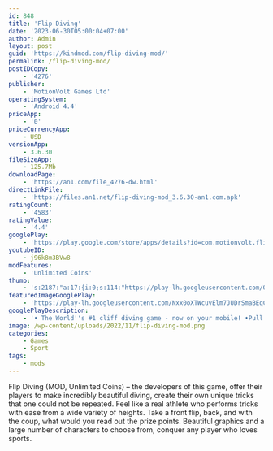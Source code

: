 ```yaml
---
id: 848
title: 'Flip Diving'
date: '2023-06-30T05:00:04+07:00'
author: Admin
layout: post
guid: 'https://kindmod.com/flip-diving-mod/'
permalink: /flip-diving-mod/
postIDCopy:
    - '4276'
publisher:
    - 'MotionVolt Games Ltd'
operatingSystem:
    - 'Android 4.4'
priceApp:
    - '0'
priceCurrencyApp:
    - USD
versionApp:
    - 3.6.30
fileSizeApp:
    - 125.7Mb
downloadPage:
    - 'https://an1.com/file_4276-dw.html'
directLinkFile:
    - 'https://files.an1.net/flip-diving-mod_3.6.30-an1.com.apk'
ratingCount:
    - '4583'
ratingValue:
    - '4.4'
googlePlay:
    - 'https://play.google.com/store/apps/details?id=com.motionvolt.flipdiving'
youtubeID:
    - j96k8m3BVw8
modFeatures:
    - 'Unlimited Coins'
thumb:
    - 's:2187:"a:17:{i:0;s:114:"https://play-lh.googleusercontent.com/OCWorMfXZG8e6ir_0NDxFPNKQ4Qq__gbPgOh7rrwLugomyqm4GfnxEHqYStDhNvTzQ=w526-h296";i:1;s:115:"https://play-lh.googleusercontent.com/0Af_WuNw42sRqugBF6Gg9d1nq1cIXbVkDkNOd_jGvVZb8K1MXocFG4n1sAgUUXP5r80=w526-h296";i:2;s:114:"https://play-lh.googleusercontent.com/jFMWdNRx7Y4MK1hqEx8MZoNEDM5kmKFCez-f6_XqGycS3_89rPfGv654AiuEub1B8A=w526-h296";i:3;s:115:"https://play-lh.googleusercontent.com/63mQ20H1WMpyhLxOtKBsdmGnnxDR2F7vjvfu9njfpjYpEMMAAHyYMcAkAzz2DH968Jw=w526-h296";i:4;s:116:"https://play-lh.googleusercontent.com/5s7-yhNhexJR3lYSAj5ivv_FAwF25lzwpUJHkrkcvaGoE5bKuNl9EoZkv1MCgt65VjaV=w526-h296";i:5;s:116:"https://play-lh.googleusercontent.com/86y_hwAakTB0uuY8o0yWxLs_oxroL_-oHG9m0lscJE2Hc_2CPWs_hmd-TiXW6EomhRXN=w526-h296";i:6;s:115:"https://play-lh.googleusercontent.com/6D5QqLI9SFs3_e8JvJEWvXMFUjWSBICAh1xl-iL1gExQRDzdPrVMUJ7hr4lSPGA4QG8=w526-h296";i:7;s:115:"https://play-lh.googleusercontent.com/P9cHlhiAFsJ2SGzD_VJm0-Bs6SczIErl15iyzDgSV1bNaOCLqGRtl1atFtceKJfLIc0=w526-h296";i:8;s:114:"https://play-lh.googleusercontent.com/sT99LM5SwEIGH9kWxP42YxKpZkcgy8eQIOwxJGpWerer2wIPmFh2baWRj1a-PCkVlQ=w526-h296";i:9;s:115:"https://play-lh.googleusercontent.com/mR4XAqxkr_mhKRod3z6ssC3p84jEF3xplHVORY8Iy0dWVFEtwnpv3aOCSAW245E6jyw=w526-h296";i:10;s:115:"https://play-lh.googleusercontent.com/vVr9vpakcRLb96wfd9WdFcnU6hzt1UIGkvFS66saG6bhMYzt6QSsMtv4AdqkuV8gcNo=w526-h296";i:11;s:115:"https://play-lh.googleusercontent.com/HXNW-FXyppqwjYL7StD0FdQHQc8mBKPgqyD0ckCvRoUa4iT-hQ33ydweCsLDPexr1Rs=w526-h296";i:12;s:114:"https://play-lh.googleusercontent.com/I4Sl00XocybtEYpK-eUwQCZQKOqBG-Mqbhci9gzXc37mZCwsGPjBZKZ_vX-lYCL3dw=w526-h296";i:13;s:115:"https://play-lh.googleusercontent.com/ghWCL2dyTPaSi_J7ErtbMBFX8Y0Ovlk5VDHCwZRrnSa4L-P_f6kqNAVB9ViYQErN24g=w526-h296";i:14;s:115:"https://play-lh.googleusercontent.com/whHpuFNkZR3RMROQcTHzgIMh5dmAOfxz5QhiaaxusObdCpZAVWRjPRZWB4puC-AGmfY=w526-h296";i:15;s:115:"https://play-lh.googleusercontent.com/guQSAWcgFUqGyf_sHff8udXnr6NTyQ_B3nIrsawZ4M0N8Xw-pF9EPsc4j7wxxmP42kU=w526-h296";i:16;s:114:"https://play-lh.googleusercontent.com/62adoNVeK7fUVNxs2-r8N712-DzMGrcM2Cd9kLyNuXBqWK9DEa6VyYjA6ogRsWpYVw=w526-h296";}";'
featuredImageGooglePlay:
    - 'https://play-lh.googleusercontent.com/Nxx0oXTWcuvElm7JUDrSmaBEqCLynMah0Fduv5A_kAJE1w0bRrJlAinoREZ3Qcblbis'
googlePlayDescription:
    - '• The World''s #1 cliff diving game - now on your mobile! •Pull off Frontflips, Backflips & Gainers from high cliffs, rickety platforms, trees, castles, and trampolines! Choose from a wide range of divers, and unlock new tricks and moves. Aim for a perfect entry into the water, and don’t hit the rocks!.Featuring a custom physics engine with animated ragdoll physics, Flip Diving is the most dynamic and entertaining cliff diving experience ever created!.'
image: /wp-content/uploads/2022/11/flip-diving-mod.png
categories:
    - Games
    - Sport
tags:
    - mods
---
```


Flip Diving (MOD, Unlimited Coins) – the developers of this game, offer their players to make incredibly beautiful diving, create their own unique tricks that one could not be repeated. Feel like a real athlete who performs tricks with ease from a wide variety of heights. Take a front flip, back, and with the coup, what would you read out the prize points. Beautiful graphics and a large number of characters to choose from, conquer any player who loves sports.